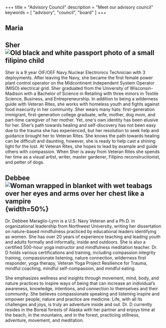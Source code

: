 +++
title = "Advisory Council"
description = "Meet our advisory council"
keywords = [ "advisory", "council", "board" ]
+++
## Maria

## Sher![Old black and white passport photo of a small filipino child](/uploads/fb-img-1537897330643.jpg "Sher")

Sher is a 9 year OIF/OEF Navy Nuclear Electronics Technician with 3 deployments. After leaving the Navy, she became the first female power plant control operator on the Midcontinent Independent System Operator (MISO) electrical grid. Sher graduated from the University of Wisconsin-Madison with a Bachelor of Science in Retailing with three minors in Textile Science, Business, and Entrepreneurship. In addition to being a wilderness guide with Veteran Rites, she works with homeless youth and fights against food insecurity in her community. Sher wears many hats: first-generation immigrant, first-generation college graduate, wife, mother, dog mom, and part-time caregiver of her mother. Yet, one's own identity has been elusive for her. Sher’s path towards healing and self-discovery has not been easy due to the trauma she has experienced, but her resolution to seek help and guidance brought her to Veteran Rites. She knows the path towards healing can be difficult and daunting, however, she is ready to help cast a shining light for the lost. At Veteran Rites, she hopes to lead by example and guide others with compassion. When Sher is away from Veteran Rites she spends her time as a visual artist, writer, master gardener, Filipino reconstructionist, and petter of dogs.

## Debbee![Woman wrapped in blanket with wet teabags over her eyes and arms over her chest like a vampire](/uploads/img-1622-heic-unknown.jpg "Debbee, Chairperson"){width=50%}

Dr. Debbee Maraglio-Lynn is a U.S. Navy Veteran and a Ph.D. in organizational leadership from Northwest University, writing her dissertation on nature-based mindfulness practiced by educational leaders identifying as women. She has over 20 years of experience teaching and leading youth and adults formally and informally, inside and outdoors. She is also a certified 500-hour yoga instructor and mindfulness meditation teacher. Dr. D holds various certifications and training, including compassion integrity training, compassionate listening, nature connection, wilderness first responder, yoga therapy, Veteran Yoga Project Resilience for Trauma, mindful coaching, mindful self-compassion, and mindful eating.

She emphasizes wellness and insights through movement, mind, body, and nature practices to inspire ways of being that can increase an individual’s awareness, knowledge, intentions, and connection to themselves and their community. She believes compassionate speaking and listening inspire and empower people; nature and practice are medicine. Life, with all its challenges and joys, is truly an adventure inside and out. Dr. D currently resides in the Boreal forests of Alaska with her partner and enjoys time at the beach, in the mountains, and in the forest, practicing stillness, adventure, movement, and meditation.